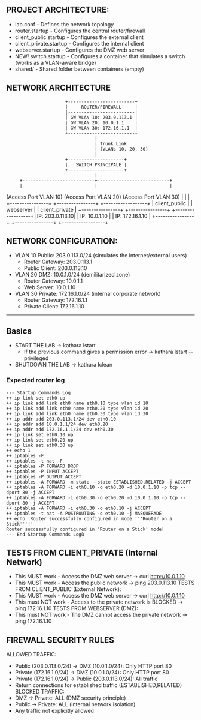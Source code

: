 ﻿## PROJECT ARCHITECTURE:
* lab.conf - Defines the network topology
* router.startup - Configures the central router/firewall
* client_public.startup - Configures the external client
* client_private.startup - Configures the internal client
* webserver.startup - Configures the DMZ web server
* NEW! switch.startup - Configures a container that simulates a switch (works as a VLAN-aware bridge)
* shared/ - Shared folder between containers (empty)

## NETWORK ARCHITECTURE
                          +-------------------------+
                          |     ROUTER/FIREWALL     |
                          |-------------------------|
                          | GW VLAN 10: 203.0.113.1 |
                          | GW VLAN 20: 10.0.1.1    |
                          | GW VLAN 30: 172.16.1.1  |
                          +-------------------------+
                                     |
                                     | Trunk Link
                                     | (VLANs 10, 20, 30)
                                     |
                          +---------------------+
                          |   SWITCH PRINCIPALE |
                          +---------------------+
                                     |
         +---------------------------+---------------------------+
         |                           |                           |
  (Access Port VLAN 10)     (Access Port VLAN 20)     (Access Port VLAN 30)
         |                           |                           |
  +----------------+          +----------------+          +------------------+
  | client_public  |          |   webserver    |          |  client_private  |
  +----------------+          +----------------+          +------------------+
  |IP: 203.0.113.10|          | IP: 10.0.1.10  |          | IP: 172.16.1.10  |
  +----------------+          +----------------+          +------------------+



## NETWORK CONFIGURATION:
* VLAN 10 Public: 203.0.113.0/24 (simulates the internet/external users)
   * Router Gateway: 203.0.113.1
   * Public Client: 203.0.113.10
* VLAN 20 DMZ: 10.0.1.0/24 (demilitarized zone)
   * Router Gateway: 10.0.1.1
   * Web Server: 10.0.1.10
* VLAN 30 Private: 172.16.1.0/24 (internal corporate network)
   * Router Gateway: 172.16.1.1
   * Private Client: 172.16.1.10

---
## Basics
- START THE LAB -> kathara lstart
   - If the previous command gives a permission error -> kathara lstart --privileged
- SHUTDOWN THE LAB -> kathara lclean

### Expected router log
```
--- Startup Commands Log
++ ip link set eth0 up
++ ip link add link eth0 name eth0.10 type vlan id 10
++ ip link add link eth0 name eth0.20 type vlan id 20
++ ip link add link eth0 name eth0.30 type vlan id 30
++ ip addr add 203.0.113.1/24 dev eth0.10
++ ip addr add 10.0.1.1/24 dev eth0.20
++ ip addr add 172.16.1.1/24 dev eth0.30
++ ip link set eth0.10 up
++ ip link set eth0.20 up
++ ip link set eth0.30 up
++ echo 1
++ iptables -F
++ iptables -t nat -F
++ iptables -P FORWARD DROP
++ iptables -P INPUT ACCEPT
++ iptables -P OUTPUT ACCEPT
++ iptables -A FORWARD -m state --state ESTABLISHED,RELATED -j ACCEPT
++ iptables -A FORWARD -i eth0.10 -o eth0.20 -d 10.0.1.10 -p tcp --dport 80 -j ACCEPT
++ iptables -A FORWARD -i eth0.30 -o eth0.20 -d 10.0.1.10 -p tcp --dport 80 -j ACCEPT
++ iptables -A FORWARD -i eth0.30 -o eth0.10 -j ACCEPT
++ iptables -t nat -A POSTROUTING -o eth0.10 -j MASQUERADE
++ echo 'Router successfully configured in mode '''Router on a Stick'''!'
Router successfully configured in 'Router on a Stick' mode!
--- End Startup Commands Logù
```

## TESTS FROM CLIENT_PRIVATE (Internal Network)
* This MUST work - Access the DMZ web server -> curl http://10.0.1.10
* This MUST work - Access the public network -> ping 203.0.113.10
TESTS FROM CLIENT_PUBLIC (External Network):
* This MUST work - Access the DMZ web server -> curl http://10.0.1.10
* This must NOT work - Access to the private network is BLOCKED -> ping 172.16.1.10
TESTS FROM WEBSERVER (DMZ):
* This must NOT work - The DMZ cannot access the private network -> ping 172.16.1.10

## FIREWALL SECURITY RULES
ALLOWED TRAFFIC:
* Public (203.0.113.0/24) -> DMZ (10.0.1.0/24): Only HTTP port 80
* Private (172.16.1.0/24) -> DMZ (10.0.1.0/24): Only HTTP port 80
* Private (172.16.1.0/24) -> Public (203.0.113.0/24): All traffic
* Return connections for established traffic (ESTABLISHED,RELATED)
BLOCKED TRAFFIC:
* DMZ -> Private: ALL (DMZ security principle)
* Public -> Private: ALL (internal network isolation)
* Any traffic not explicitly allowed